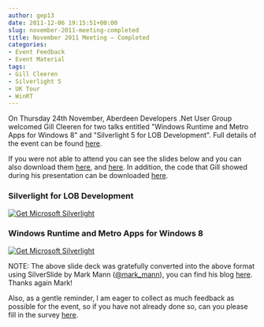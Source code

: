 ```yaml
---
author: gep13
date: 2011-12-06 19:15:51+00:00
slug: november-2011-meeting-completed
title: November 2011 Meeting – Completed
categories:
- Event Feedback
- Event Material
tags:
- Gill Cleeren
- Silverlight 5
- UK Tour
- WinRT
---
```


On Thursday 24th November, Aberdeen Developers .Net User Group welcomed Gill Cleeren for two talks entitled "Windows Runtime and Metro Apps for Windows 8" and "Silverlight 5 for LOB Development". Full details of the event can be found [here](http://adnuguk-nov2011.eventbrite.com/).



If you were not able to attend you can see the slides below and you can also download them [here](http://www.snowball.be/ct.ashx?id=d06d6394-d171-4c5d-b26d-5e821ff927a5&url=https%3a%2f%2fskydrive.live.com%2f%3fcid%3dBD64F22E01FAD982%26id%3dBD64F22E01FAD982%2521773%26sc%3ddocuments%23!%2fview.aspx%3fcid%3dBD64F22E01FAD982%26resid%3dBD64F22E01FAD982%2521777), and [here](http://www.snowball.be/ct.ashx?id=d06d6394-d171-4c5d-b26d-5e821ff927a5&url=https%3a%2f%2fskydrive.live.com%2f%3fcid%3dBD64F22E01FAD982%26id%3dBD64F22E01FAD982%2521773%26sc%3ddocuments%23!%2fview.aspx%3fcid%3dBD64F22E01FAD982%26resid%3dBD64F22E01FAD982%2521775). In addition, the code that Gill showed during his presentation can be downloaded [here](http://www.snowball.be/ct.ashx?id=d06d6394-d171-4c5d-b26d-5e821ff927a5&url=https%3a%2f%2fskydrive.live.com%2fredir.aspx%3fcid%3dbd64f22e01fad982%26resid%3dBD64F22E01FAD982!780%26parid%3dBD64F22E01FAD982!773).



### Silverlight for LOB Development



[ ![Get Microsoft Silverlight](http://go.microsoft.com/fwlink/?LinkId=161376) ](http://go.microsoft.com/fwlink/?LinkID=149156&v=4.0.50401.0)



### Windows Runtime and Metro Apps for Windows 8



[ ![Get Microsoft Silverlight](http://go.microsoft.com/fwlink/?LinkId=161376) ](http://go.microsoft.com/fwlink/?LinkID=149156&v=4.0.50401.0)



NOTE: The above slide deck was gratefully converted into the above format using SilverSlide by Mark Mann ([@mark_mann](http://twitter.com/#!/@mark_mann)), you can find his blog [here](http://blog.mark-mann.co.uk/). Thanks again Mark!



Also, as a gentle reminder, I am eager to collect as much feedback as possible for the event, so if you have not already done so, can you please fill in the survey [here](http://www.surveymonkey.com/s/3QKN2DG).
